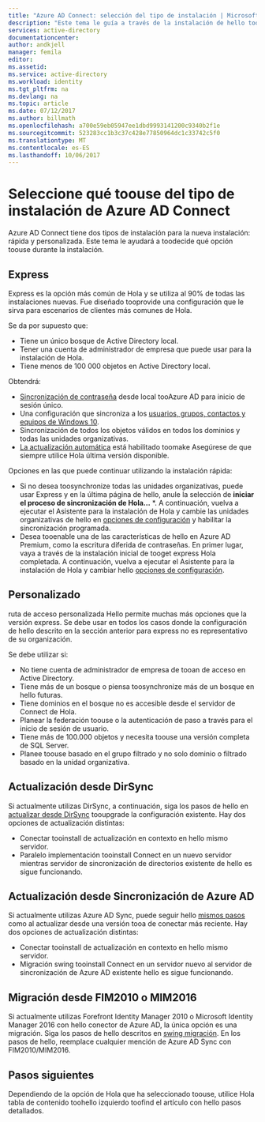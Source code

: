 ```yaml
---
title: "Azure AD Connect: selección del tipo de instalación | Microsoft Docs"
description: "Este tema le guía a través de la instalación de hello tooselect escriba toouse para Azure AD Connect"
services: active-directory
documentationcenter: 
author: andkjell
manager: femila
editor: 
ms.assetid: 
ms.service: active-directory
ms.workload: identity
ms.tgt_pltfrm: na
ms.devlang: na
ms.topic: article
ms.date: 07/12/2017
ms.author: billmath
ms.openlocfilehash: a700e59eb05947ee1dbd9993141200c9340b2f1e
ms.sourcegitcommit: 523283cc1b3c37c428e77850964dc1c33742c5f0
ms.translationtype: MT
ms.contentlocale: es-ES
ms.lasthandoff: 10/06/2017
---
```

# <a name="select-which-installation-type-toouse-for-azure-ad-connect"></a>Seleccione qué toouse del tipo de instalación de Azure AD Connect
Azure AD Connect tiene dos tipos de instalación para la nueva instalación: rápida y personalizada. Este tema le ayudará a toodecide qué opción toouse durante la instalación.

## <a name="express"></a>Express
Express es la opción más común de Hola y se utiliza al 90% de todas las instalaciones nuevas. Fue diseñado tooprovide una configuración que le sirva para escenarios de clientes más comunes de Hola.

Se da por supuesto que:

- Tiene un único bosque de Active Directory local.
- Tener una cuenta de administrador de empresa que puede usar para la instalación de Hola.
- Tiene menos de 100 000 objetos en Active Directory local.

Obtendrá:

- [Sincronización de contraseña](active-directory-aadconnectsync-implement-password-synchronization.md) desde local tooAzure AD para inicio de sesión único.
- Una configuración que sincroniza a los [usuarios, grupos, contactos y equipos de Windows 10](active-directory-aadconnectsync-understanding-default-configuration.md).
- Sincronización de todos los objetos válidos en todos los dominios y todas las unidades organizativas.
- [La actualización automática](active-directory-aadconnect-feature-automatic-upgrade.md) está habilitado toomake Asegúrese de que siempre utilice Hola última versión disponible.

Opciones en las que puede continuar utilizando la instalación rápida:

- Si no desea toosynchronize todas las unidades organizativas, puede usar Express y en la última página de hello, anule la selección de **iniciar el proceso de sincronización de Hola...** *. A continuación, vuelva a ejecutar el Asistente para la instalación de Hola y cambie las unidades organizativas de hello en [opciones de configuración](active-directory-aadconnectsync-installation-wizard.md#customize-synchronization-options) y habilitar la sincronización programada.
- Desea tooenable una de las características de hello en Azure AD Premium, como la escritura diferida de contraseñas. En primer lugar, vaya a través de la instalación inicial de tooget express Hola completada. A continuación, vuelva a ejecutar el Asistente para la instalación de Hola y cambiar hello [opciones de configuración](active-directory-aadconnectsync-installation-wizard.md#customize-synchronization-options).

## <a name="custom"></a>Personalizado
ruta de acceso personalizada Hello permite muchas más opciones que la versión express. Se debe usar en todos los casos donde la configuración de hello descrito en la sección anterior para express no es representativo de su organización.

Se debe utilizar si:

- No tiene cuenta de administrador de empresa de tooan de acceso en Active Directory.
- Tiene más de un bosque o piensa toosynchronize más de un bosque en hello futuras.
- Tiene dominios en el bosque no es accesible desde el servidor de Connect de Hola.
- Planear la federación toouse o la autenticación de paso a través para el inicio de sesión de usuario.
- Tiene más de 100.000 objetos y necesita toouse una versión completa de SQL Server.
- Planee toouse basado en el grupo filtrado y no solo dominio o filtrado basado en la unidad organizativa.

## <a name="upgrade-from-dirsync"></a>Actualización desde DirSync
Si actualmente utilizas DirSync, a continuación, siga los pasos de hello en [actualizar desde DirSync](active-directory-aadconnect-dirsync-upgrade-get-started.md) tooupgrade la configuración existente. Hay dos opciones de actualización distintas:

- Conectar tooinstall de actualización en contexto en hello mismo servidor.
- Paralelo implementación tooinstall Connect en un nuevo servidor mientras servidor de sincronización de directorios existente de hello es sigue funcionando.

## <a name="upgrade-from-azure-ad-sync"></a>Actualización desde Sincronización de Azure AD
Si actualmente utilizas Azure AD Sync, puede seguir hello [mismos pasos](active-directory-aadconnect-upgrade-previous-version.md) como al actualizar desde una versión tooa de conectar más reciente. Hay dos opciones de actualización distintas:

- Conectar tooinstall de actualización en contexto en hello mismo servidor.
- Migración swing tooinstall Connect en un servidor nuevo al servidor de sincronización de Azure AD existente hello es sigue funcionando.

## <a name="migrate-from-fim2010-or-mim2016"></a>Migración desde FIM2010 o MIM2016
Si actualmente utilizas Forefront Identity Manager 2010 o Microsoft Identity Manager 2016 con hello conector de Azure AD, la única opción es una migración. Siga los pasos de hello descritos en [swing migración](active-directory-aadconnect-upgrade-previous-version.md#swing-migration). En los pasos de hello, reemplace cualquier mención de Azure AD Sync con FIM2010/MIM2016.

## <a name="next-steps"></a>Pasos siguientes
Dependiendo de la opción de Hola que ha seleccionado toouse, utilice Hola tabla de contenido toohello izquierdo toofind el artículo con hello pasos detallados.
